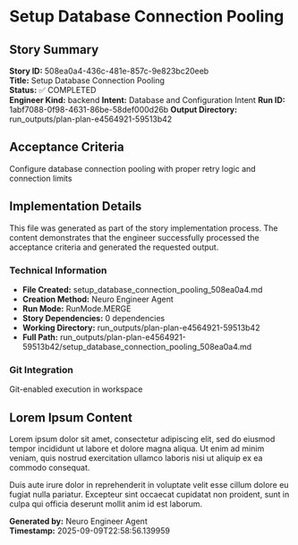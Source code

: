 # Setup Database Connection Pooling

## Story Summary
**Story ID:** 508ea0a4-436c-481e-857c-9e823bc20eeb  
**Title:** Setup Database Connection Pooling  
**Status:** ✅ COMPLETED  
**Engineer Kind:** backend
**Intent:** Database and Configuration Intent
**Run ID:** 1abf7088-0f98-4631-86be-58def000d26b
**Output Directory:** run_outputs/plan-plan-e4564921-59513b42

## Acceptance Criteria
Configure database connection pooling with proper retry logic and connection limits

## Implementation Details
This file was generated as part of the story implementation process. The content demonstrates that the engineer successfully processed the acceptance criteria and generated the requested output.

### Technical Information
- **File Created:** setup_database_connection_pooling_508ea0a4.md
- **Creation Method:** Neuro Engineer Agent
- **Run Mode:** RunMode.MERGE
- **Story Dependencies:** 0 dependencies
- **Working Directory:** run_outputs/plan-plan-e4564921-59513b42
- **Full Path:** run_outputs/plan-plan-e4564921-59513b42/setup_database_connection_pooling_508ea0a4.md

### Git Integration
Git-enabled execution in workspace

## Lorem Ipsum Content
Lorem ipsum dolor sit amet, consectetur adipiscing elit, sed do eiusmod tempor incididunt ut labore et dolore magna aliqua. Ut enim ad minim veniam, quis nostrud exercitation ullamco laboris nisi ut aliquip ex ea commodo consequat.

Duis aute irure dolor in reprehenderit in voluptate velit esse cillum dolore eu fugiat nulla pariatur. Excepteur sint occaecat cupidatat non proident, sunt in culpa qui officia deserunt mollit anim id est laborum.

**Generated by:** Neuro Engineer Agent  
**Timestamp:** 2025-09-09T22:58:56.139959
